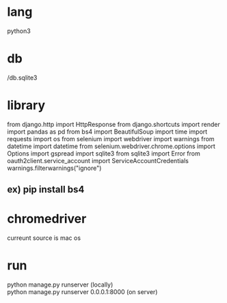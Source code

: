# lang
python3

# db 
/db.sqlite3

# library
from django.http import HttpResponse
from django.shortcuts import render
import pandas as pd
from bs4 import BeautifulSoup
import time
import requests
import os
from selenium import webdriver
import warnings
from datetime import datetime
from selenium.webdriver.chrome.options import Options
import gspread
import sqlite3
from sqlite3 import Error
from oauth2client.service_account import ServiceAccountCredentials
warnings.filterwarnings("ignore")

## ex) pip install bs4

# chromedriver
curreunt source is mac os

# run
python manage.py runserver (locally) <br>
python manage.py runserver 0.0.0.1:8000 (on server)
